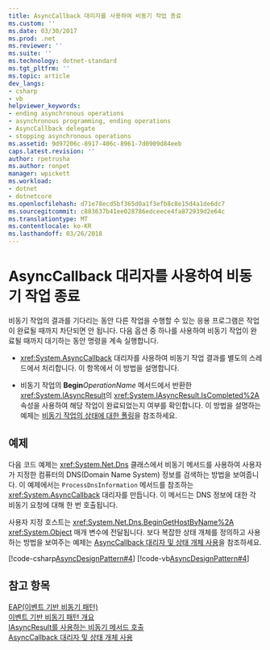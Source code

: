 ```yaml
---
title: AsyncCallback 대리자를 사용하여 비동기 작업 종료
ms.custom: ''
ms.date: 03/30/2017
ms.prod: .net
ms.reviewer: ''
ms.suite: ''
ms.technology: dotnet-standard
ms.tgt_pltfrm: ''
ms.topic: article
dev_langs:
- csharp
- vb
helpviewer_keywords:
- ending asynchronous operations
- asynchronous programming, ending operations
- AsyncCallback delegate
- stopping asynchronous operations
ms.assetid: 9d97206c-8917-406c-8961-7d0909d84eeb
caps.latest.revision: ''
author: rpetrusha
ms.author: ronpet
manager: wpickett
ms.workload:
- dotnet
- dotnetcore
ms.openlocfilehash: d71e78ecd5bf365d0a1f3efb8c8e15d4a1de6dc7
ms.sourcegitcommit: c883637b41ee028786edceece4fa872939d2e64c
ms.translationtype: MT
ms.contentlocale: ko-KR
ms.lasthandoff: 03/26/2018
---
```

# <a name="using-an-asynccallback-delegate-to-end-an-asynchronous-operation"></a>AsyncCallback 대리자를 사용하여 비동기 작업 종료
비동기 작업의 결과를 기다리는 동안 다른 작업을 수행할 수 있는 응용 프로그램은 작업이 완료될 때까지 차단되면 안 됩니다. 다음 옵션 중 하나를 사용하여 비동기 작업이 완료될 때까지 대기하는 동안 명령을 계속 실행합니다.  
  
-   <xref:System.AsyncCallback> 대리자를 사용하여 비동기 작업 결과를 별도의 스레드에서 처리합니다. 이 항목에서 이 방법을 설명합니다.  
  
-   비동기 작업의 **Begin***OperationName* 메서드에서 반환한 <xref:System.IAsyncResult>의 <xref:System.IAsyncResult.IsCompleted%2A> 속성을 사용하여 해당 작업이 완료되었는지 여부를 확인합니다. 이 방법을 설명하는 예제는 [비동기 작업의 상태에 대한 폴링](../../../docs/standard/asynchronous-programming-patterns/polling-for-the-status-of-an-asynchronous-operation.md)을 참조하세요.  
  
## <a name="example"></a>예제  
 다음 코드 예제는 <xref:System.Net.Dns> 클래스에서 비동기 메서드를 사용하여 사용자가 지정한 컴퓨터의 DNS(Domain Name System) 정보를 검색하는 방법을 보여줍니다. 이 예제에서는 `ProcessDnsInformation` 메서드를 참조하는 <xref:System.AsyncCallback> 대리자를 만듭니다. 이 메서드는 DNS 정보에 대한 각 비동기 요청에 대해 한 번 호출됩니다.  
  
 사용자 지정 호스트는 <xref:System.Net.Dns.BeginGetHostByName%2A> <xref:System.Object> 매개 변수에 전달됩니다. 보다 복잡한 상태 개체를 정의하고 사용하는 방법을 보여주는 예제는 [AsyncCallback 대리자 및 상태 개체 사용](../../../docs/standard/asynchronous-programming-patterns/using-an-asynccallback-delegate-and-state-object.md)을 참조하세요.  
  
 [!code-csharp[AsyncDesignPattern#4](../../../samples/snippets/csharp/VS_Snippets_CLR/AsyncDesignPattern/CS/AsyncDelegateNoStateObject.cs#4)]
 [!code-vb[AsyncDesignPattern#4](../../../samples/snippets/visualbasic/VS_Snippets_CLR/AsyncDesignPattern/VB/AsyncDelegateNoState.vb#4)]  
  
## <a name="see-also"></a>참고 항목  
 [EAP(이벤트 기반 비동기 패턴)](../../../docs/standard/asynchronous-programming-patterns/event-based-asynchronous-pattern-eap.md)  
 [이벤트 기반 비동기 패턴 개요](../../../docs/standard/asynchronous-programming-patterns/event-based-asynchronous-pattern-overview.md)  
 [IAsyncResult를 사용하는 비동기 메서드 호출](../../../docs/standard/asynchronous-programming-patterns/calling-asynchronous-methods-using-iasyncresult.md)  
 [AsyncCallback 대리자 및 상태 개체 사용](../../../docs/standard/asynchronous-programming-patterns/using-an-asynccallback-delegate-and-state-object.md)
